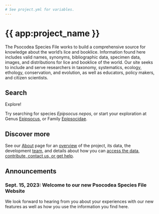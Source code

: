```yaml
---
# See project.yml for variables.
---
```


# {{ app:project_name }}
The Psocodea Species File works to build a comprehensive source for knowledge about the world’s lice and booklice. Information found here includes valid names, synonyms, bibliographic data, specimen data, images, and distributions for lice and booklice of the world. Our site seeks to include and serve researchers in taxonomy, systematics, ecology, ethology, conservation, and evolution, as well as educators, policy makers, and citizen scientists.

## Search

<autocomplete-otu class="w-full sm:w-96" placeholder="Search by taxon name"/>

Explore!

Try searching for species _Epipsocus nepos_, or start your exploration at Genus [Epipsocus](/otus/871679/overview),  or Family [Epipsocidae](/otus/871605/overview).


## Discover more
See our [About](about) page for an [overview](about#overview) of the project, its data, the development [team](about#project-development-and-maintenance), and details about how you can [access the data, contribute, contact us, or get help](about#contribute-or-get-help). 

## Announcements

### Sept. 15, 2023: Welcome to our new Psocodea Species File Website
<p>We look forward to hearing from you about your experiences with our new features as well as how you use the information you find here.</p>
